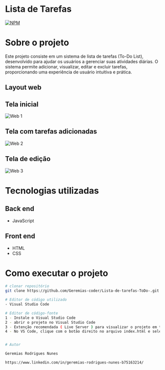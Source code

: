 # Lista de Tarefas
[![NPM](https://img.shields.io/npm/l/react)](https://github.com/Geremias-coder/Lista-de-tarefas-ToDo-/blob/main/LICENSE) 

# Sobre o projeto

Este projeto consiste em um sistema de lista de tarefas (To-Do List), desenvolvido para ajudar os usuários a gerenciar suas atividades diárias. O sistema permite adicionar, visualizar, editar e excluir tarefas, proporcionando uma experiência de usuário intuitiva e prática.


## Layout web

## Tela inicial
![Web 1](https://github.com/Geremias-coder/assets/blob/main/To_Do/web-1.png)

## Tela com tarefas adicionadas 
![Web 2](https://github.com/Geremias-coder/assets/blob/main/To_Do/web-2.png)

## Tela de edição 
![Web 3](https://github.com/Geremias-coder/assets/blob/main/To_Do/web-3.png)


# Tecnologias utilizadas
## Back end
- JavaScript
## Front end
- HTML
- CSS

# Como executar o projeto
```bash
# clonar repositório
git clone https://github.com/Geremias-coder/Lista-de-tarefas-ToDo-.git

# Editor de código utilizado
- Visual Studio Code 

# Editor de código-fonte
1 - Instale o Visual Studio Code 
2 - abrir o projeto no Visual Studio Code
3 - Extenção recomendada ( Live Server ) para visualizar o projeto em tempo real
4 - No VS Code, clique com o botão direito no arquivo index.html e selecione “Open with Live Server”


# Autor

Geremias Rodrigues Nunes

https://www.linkedin.com/in/geremias-rodrigues-nunes-b75163214/

